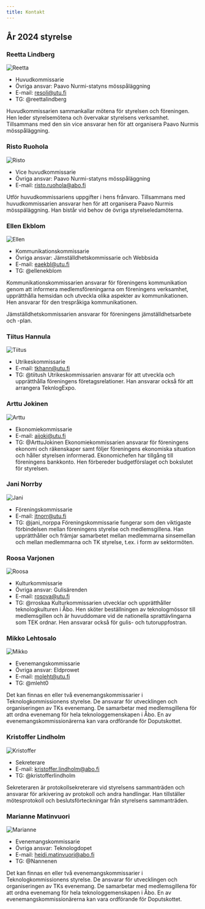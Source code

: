```yaml
---
title: Kontakt
---
```

## År 2024 styrelse

### Reetta Lindberg

![Reetta](/board/2024/reetta-lindberg-min.jpg)

* Huvudkommissarie
* Övriga ansvar: Paavo Nurmi-statyns mösspåläggning
* E-mail: resoli@utu.fi
* TG: @reettalindberg

Huvudkommissarien sammankallar mötena för styrelsen och föreningen. Hen leder styrelsemötena och övervakar styrelsens verksamhet. Tillsammans med den sin vice ansvarar hen för att organisera Paavo Nurmis mösspåläggning.

### Risto Ruohola

![Risto](/board/2024/risto-ruohola-min.jpg)

* Vice huvudkommissarie
* Övriga ansvar: Paavo Nurmi-statyns mösspåläggning
* E-mail: risto.ruohola@abo.fi

Utför huvudkommissariens uppgifter i hens frånvaro. Tillsammans med huvudkommissarien ansvarar hen för att organisera Paavo Nurmis mösspäläggning. Han bistår vid behov de övriga styrelseledamöterna.

### Ellen Ekblom

![Ellen](/board/2024/ellen-ekblom-min.jpg)

* Kommunikationskommissarie
* Övriga ansvar: Jämställdhetskommissarie och Webbsida
* E-mail: eaekbl@utu.fi
* TG: @ellenekblom

Kommunikationskommissarien ansvarar för föreningens kommunikation genom att informera medlemsföreningarna om föreningens verksamhet, upprätthålla hemsidan och utveckla olika aspekter av kommunikationen. Hen ansvarar för den trespråkiga kommunikationen.

Jämställdhetskommissarien ansvarar för föreningens jämställdhetsarbete och -plan.

### Tiitus Hannula

![Tiitus](/board/2024/tiitus-hannula-min.jpg)

* Utrikeskommissarie
* E-mail: tkhann@utu.fi
* TG: @tiitush
Utrikeskommissarien ansvarar för att utveckla och upprätthålla föreningens företagsrelationer. Han ansvarar också för att arrangera TeknlogExpo.

### Arttu Jokinen

![Arttu](/board/2024/arttu-jokinen-min.jpg)

* Ekonomiekommissarie
* E-mail: aijoki@utu.fi
* TG: @ArttuJokinen
Ekonomiekommissarien ansvarar för föreningens ekonomi och räkenskaper samt följer föreningens ekonomiska situation och håller styrelsen informerad. Ekonomichefen har tillgång till föreningens bankkonto. Hen förbereder budgetförslaget och bokslutet för styrelsen.

### Jani Norrby

![Jani](/board/2024/jani-norrby-min.jpg)

* Föreningskommissarie
* E-mail: jtnorr@utu.fi
* TG: @jani_norppa
Föreningskommissarie fungerar som den viktigaste förbindelsen mellan föreningens styrelse och medlemsgillena. Han upprätthåller och främjar samarbetet mellan medlemmarna sinsemellan och mellan medlemmarna och TK styrelse, t.ex. i form av sektormöten.

### Roosa Varjonen

![Roosa](/board/2024/roosa-varjonen-min.jpg)

* Kulturkommissarie
* Övriga ansvar: Gulisärenden
* E-mail: rosova@utu.fi
* TG: @rroskaa
Kulturkommissarien utvecklar och upprätthåller teknologkulturen i Åbo. Hen sköter beställningen av teknologmössor till medlemsgillen och är huvuddomare vid de nationella sprattävlingarna som TEK ordnar. Hen ansvarar också för gulis- och tutoruppfostran.

### Mikko Lehtosalo

![Mikko](/board/2024/mikko-lehtosalo-min.jpg)

* Evenemangskommissarie
* Övriga ansvar: Eldprowet
* E-mail: moleht@utu.fi
* TG: @mleht0

Det kan finnas en eller två evenemangskommissarier i Teknologkommissionens styrelse. De ansvarar för utvecklingen och organiseringen av TKs evenemang. De samarbetar med medlemsgillena för att ordna evenemang för hela teknologgemenskapen i Åbo. En av evenemangskommissionärerna kan vara ordförande för Doputskottet.
### Kristoffer Lindholm

![Kristoffer](/board/2024/kristoffer-lindholm-min.jpg)

* Sekreterare
* E-mail: kristoffer.lindholm@abo.fi
* TG: @kristofferlindholm

Sekreteraren är protokollsekreterare vid styrelsens sammanträden och ansvarar för arkivering av protokoll och andra handlingar. Han tillställer mötesprotokoll och beslutsförteckningar från styrelsens sammanträden.

### Marianne Matinvuori

![Marianne](/board/2024/marianne-matinvuori-min.jpg)

* Evenemangskommissarie
* Övriga ansvar: Teknologdopet
* E-mail: heidi.matinvuori@abo.fi
* TG: @Nannenen

Det kan finnas en eller två evenemangskommissarier i Teknologkommissionens styrelse. De ansvarar för utvecklingen och organiseringen av TKs evenemang. De samarbetar med medlemsgillena för att ordna evenemang för hela teknologgemenskapen i Åbo. En av evenemangskommissionärerna kan vara ordförande för Doputskottet.

